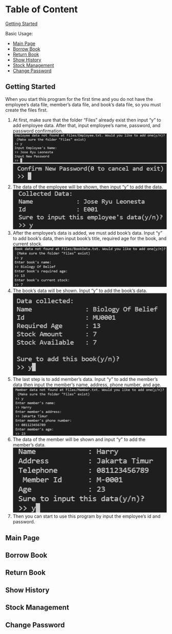 # Table of Content
[Getting Started](#getting-started)

Basic Usage:
  - [Main Page](#main-page)
  - [Borrow Book](#borrow-book)
  - [Return Book](#return-book)
  - [Show History](#show-history)
  - [Stock Management](#stock-management)
  - [Change Password](#change-password)

## Getting Started
When you start this program for the first time and you do not have the employee’s data file, member’s data file, and book’s data file, so you must create the files first.
  1.	At first, make sure that the folder “Files” already exist then input “y” to add employee data. After that, input employee’s name, password, and password confirmation.
  ![alt-text](https://github.com/ryusu777/College-Projects/blob/ryusu777-patch-1/Perpustakaan%20C++/img/getting-started-1.png?raw=true)
  ![alt-text](https://github.com/ryusu777/College-Projects/blob/ryusu777-patch-1/Perpustakaan%20C++/img/getting-started-2.png?raw=true)
  2.	The data of the employee will be shown, then input “y” to add the data.
  ![alt-text](https://github.com/ryusu777/College-Projects/blob/ryusu777-patch-1/Perpustakaan%20C++/img/getting-started-3.png?raw=true)
  3.	After the employee’s data is added, we must add book’s data. Input “y” to add book’s data, then input book’s title, required age for the book, and current stock.
  ![alt-text](https://github.com/ryusu777/College-Projects/blob/ryusu777-patch-1/Perpustakaan%20C++/img/getting-started-4.png?raw=true)
  4.	The book’s data will be shown. Input “y” to add the book’s data.
  ![alt-text](https://github.com/ryusu777/College-Projects/blob/ryusu777-patch-1/Perpustakaan%20C++/img/getting-started-5.png?raw=true)
  5.	The last step is to add member’s data. Input “y” to add the member’s data then input the member’s name, address, phone number, and age.
  ![alt-text](https://github.com/ryusu777/College-Projects/blob/ryusu777-patch-1/Perpustakaan%20C++/img/getting-started-6.png?raw=true)
  6.	The data of the member will be shown and input “y” to add the member’s data.
  ![alt-text](https://github.com/ryusu777/College-Projects/blob/ryusu777-patch-1/Perpustakaan%20C++/img/getting-started-7.png?raw=true)
  7.	Then you can start to use this program by input the employee’s id and password.

## Main Page

## Borrow Book

## Return Book

## Show History

## Stock Management

## Change Password
